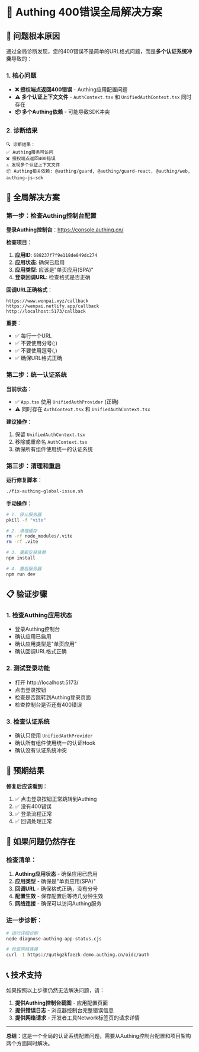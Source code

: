# 🔧 Authing 400错误全局解决方案

## 🎯 问题根本原因

通过全局诊断发现，您的400错误不是简单的URL格式问题，而是**多个认证系统冲突**导致的：

### 1. 核心问题
- **❌ 授权端点返回400错误** - Authing应用配置问题
- **⚠️ 多个认证上下文文件** - `AuthContext.tsx` 和 `UnifiedAuthContext.tsx` 同时存在
- **📦 多个Authing依赖** - 可能导致SDK冲突

### 2. 诊断结果
```
🔍 诊断结果：
✅ Authing服务可访问
❌ 授权端点返回400错误
⚠️ 发现多个认证上下文文件
📦 Authing相关依赖: @authing/guard, @authing/guard-react, @authing/web, authing-js-sdk
```

## 🔧 全局解决方案

### 第一步：检查Authing控制台配置

**登录Authing控制台**：https://console.authing.cn/

**检查项目**：
1. **应用ID**: `688237f7f9e118de849dc274`
2. **应用状态**: 确保已启用
3. **应用类型**: 应该是"单页应用(SPA)"
4. **登录回调URL**: 检查格式是否正确

**回调URL正确格式**：
```
https://www.wenpai.xyz/callback
https://wenpai.netlify.app/callback
http://localhost:5173/callback
```

**重要**：
- ✅ 每行一个URL
- ✅ 不要使用分号(;)
- ✅ 不要使用逗号(,)
- ✅ 确保URL格式正确

### 第二步：统一认证系统

**当前状态**：
- ✅ `App.tsx` 使用 `UnifiedAuthProvider` (正确)
- ⚠️ 同时存在 `AuthContext.tsx` 和 `UnifiedAuthContext.tsx`

**建议操作**：
1. 保留 `UnifiedAuthContext.tsx`
2. 移除或重命名 `AuthContext.tsx`
3. 确保所有组件使用统一的认证系统

### 第三步：清理和重启

**运行修复脚本**：
```bash
./fix-authing-global-issue.sh
```

**手动操作**：
```bash
# 1. 停止服务器
pkill -f "vite"

# 2. 清理缓存
rm -rf node_modules/.vite
rm -rf .vite

# 3. 重新安装依赖
npm install

# 4. 重启服务器
npm run dev
```

## 📋 验证步骤

### 1. 检查Authing应用状态
- 登录Authing控制台
- 确认应用已启用
- 确认应用类型是"单页应用"
- 确认回调URL格式正确

### 2. 测试登录功能
- 打开 http://localhost:5173/
- 点击登录按钮
- 检查是否跳转到Authing登录页面
- 检查控制台是否还有400错误

### 3. 检查认证系统
- 确认只使用 `UnifiedAuthProvider`
- 确认所有组件使用统一的认证Hook
- 确认没有认证系统冲突

## 🎯 预期结果

**修复后应该看到**：
1. ✅ 点击登录按钮正常跳转到Authing
2. ✅ 没有400错误
3. ✅ 登录流程正常
4. ✅ 回调处理正常

## 🔧 如果问题仍然存在

### 检查清单：
1. **Authing应用状态** - 确保应用已启用
2. **应用类型** - 确保是"单页应用(SPA)"
3. **回调URL** - 确保格式正确，没有分号
4. **配置生效** - 保存配置后等待几分钟生效
5. **网络连接** - 确保可以访问Authing服务

### 进一步诊断：
```bash
# 运行详细诊断
node diagnose-authing-app-status.cjs

# 检查网络连接
curl -I https://qutkgzkfaezk-demo.authing.cn/oidc/auth
```

## 📞 技术支持

如果按照以上步骤仍然无法解决问题，请：

1. **提供Authing控制台截图** - 应用配置页面
2. **提供错误日志** - 浏览器控制台完整错误信息
3. **提供网络请求** - 开发者工具Network标签页的请求详情

---

**总结**：这是一个全局的认证系统配置问题，需要从Authing控制台配置和项目架构两个方面同时解决。 